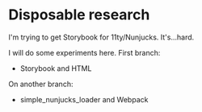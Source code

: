 # Disposable research

I'm trying to get Storybook for 11ty/Nunjucks.
It's...hard.

I will do some experiments here.
First branch:

- Storybook and HTML

On another branch:

- simple_nunjucks_loader and Webpack
